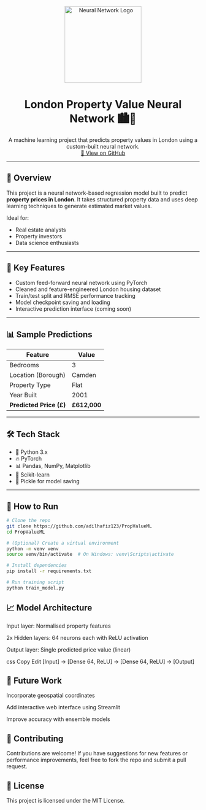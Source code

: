 <p align="center">
  <img src="https://hitechnectar.com/wp-content/uploads/2022/06/Here-are-the-Proven-Real-world-Applications-of-Artificial-Neural-Network-jpg-webp.webp" alt="Neural Network Logo" width="200"/>
</p>

<h1 align="center">London Property Value Neural Network 🏙️🧠</h1>

<p align="center">
  A machine learning project that predicts property values in London using a custom-built neural network.<br/>
  <a href="https://github.com/adilhafiz123/PropValueML">🔗 View on GitHub</a>
</p>

---

## 🚀 Overview

This project is a neural network-based regression model built to predict **property prices in London**. It takes structured property data and uses deep learning techniques to generate estimated market values.

Ideal for:
- Real estate analysts
- Property investors
- Data science enthusiasts

---

## 🧠 Key Features

- Custom feed-forward neural network using PyTorch
- Cleaned and feature-engineered London housing dataset
- Train/test split and RMSE performance tracking
- Model checkpoint saving and loading
- Interactive prediction interface (coming soon)

---

## 📊 Sample Predictions

| Feature                         | Value                     |
|---------------------------------|---------------------------|
| Bedrooms                        | 3                         |
| Location (Borough)              | Camden                    |
| Property Type                   | Flat                      |
| Year Built                      | 2001                      |
| **Predicted Price (£)**         | **£612,000**              |

---

## 🛠️ Tech Stack

- 🐍 Python 3.x  
- 🔥 PyTorch  
- 📊 Pandas, NumPy, Matplotlib  
- 🧪 Scikit-learn  
- 💾 Pickle for model saving  

---

## 🧪 How to Run

```bash
# Clone the repo
git clone https://github.com/adilhafiz123/PropValueML
cd PropValueML

# (Optional) Create a virtual environment
python -m venv venv
source venv/bin/activate  # On Windows: venv\Scripts\activate

# Install dependencies
pip install -r requirements.txt

# Run training script
python train_model.py
```
## 📈 Model Architecture
Input layer: Normalised property features

2x Hidden layers: 64 neurons each with ReLU activation

Output layer: Single predicted price value (linear)

css
Copy
Edit
[Input] → [Dense 64, ReLU] → [Dense 64, ReLU] → [Output]
## 🔮 Future Work
Incorporate geospatial coordinates

Add interactive web interface using Streamlit

Improve accuracy with ensemble models

## 🤝 Contributing
Contributions are welcome! If you have suggestions for new features or performance improvements, feel free to fork the repo and submit a pull request.

## 📄 License
This project is licensed under the MIT License.
